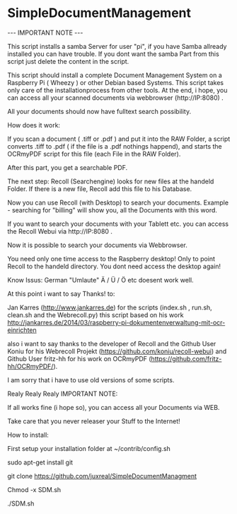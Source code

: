 # SimpleDocumentManagement

--- IMPORTANT NOTE --- 

This script installs a samba Server for user "pi", if you have Samba allready installed you can have trouble.
If you dont want the samba Part from this script just delete the content in the script.


This script should install a complete Document Management System on a Raspberry Pi ( Wheezy ) or other Debian based Systems. This script takes only care of the installationprocess from other tools.
At the end, i hope,  you can access all your scanned documents via webbrowser (http://IP:8080) . 

All your documents should now have fulltext search possibility.

How does it work:

If you scan a document ( .tiff or .pdf ) and put it into the RAW Folder, a script converts .tiff to .pdf ( if the file is a .pdf nothings happend),  and starts the OCRmyPDF script for this file (each File in the RAW Folder).

After this part, you get a searchable PDF.

The next step:
Recoll (Searchengine) looks for new files at the handeld Folder. If there is a new file, Recoll add this file to his Database.

Now you can use Recoll (with Desktop) to search your documents.
Example - searching for "billing" will show you, all the Documents with this word.

If you want to search your documents with your Tablett etc. you can access the Recoll Webui via http://IP:8080 .

Now it is possible to search your documents via Webbrowser.


You need only one time access to the Raspberry desktop!
Only to point Recoll to the handeld directory.
You dont need access the desktop again!


Know Issus:  German "Umlaute" Ä / Ü / Ö etc doesent work well.  

At this point i want to say Thanks! to:

Jan Karres (http://www.jankarres.de) for the scripts (index.sh , run.sh, clean.sh and the Webrecoll.py)
this script based on his work http://jankarres.de/2014/03/raspberry-pi-dokumentenverwaltung-mit-ocr-einrichten

also i want to say thanks to the developer of Recoll and the Github User Koniu for his Webrecoll Projekt (https://github.com/koniu/recoll-webui) and Github User fritz-hh for his work on OCRmyPDF (https://github.com/fritz-hh/OCRmyPDF/).

I am sorry that i have to use old versions of some scripts.


Realy Realy Realy IMPORTANT NOTE:


If all works fine (i hope so), you can access all your Documents via WEB.

Take care that you never releaser your Stuff to the Internet!


How to install:

First setup your installation folder at ~/contrib/config.sh


sudo apt-get install git

git clone https://github.com/juxreal/SimpleDocumentManagment

Chmod -x SDM.sh

./SDM.sh
